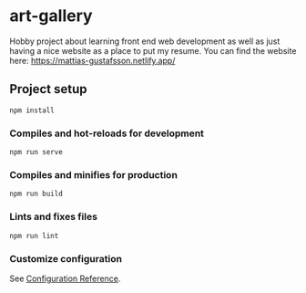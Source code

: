 # art-gallery

Hobby project about learning front end web development as well as just having a nice website as a place to put my resume.
You can find the website here: https://mattias-gustafsson.netlify.app/

## Project setup
```
npm install
```

### Compiles and hot-reloads for development
```
npm run serve
```

### Compiles and minifies for production
```
npm run build
```

### Lints and fixes files
```
npm run lint
```

### Customize configuration
See [Configuration Reference](https://cli.vuejs.org/config/).

